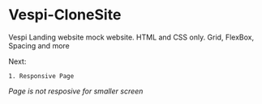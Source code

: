 # Vespi-CloneSite
Vespi Landing website mock website. HTML and CSS only. Grid, FlexBox, Spacing and more


Next:

    1. Responsive Page
<i>Page is not resposive for smaller screen</i>
